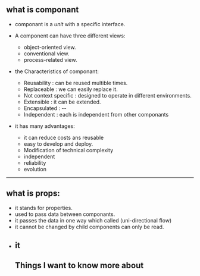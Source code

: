 ## what is componant

- componant is a *unit* with a specific interface.
- A component can have three different views:  
    - object-oriented view.
    -  conventional view.
    - process-related view. 
 
 - the Characteristics of componant: 
    - Reusability : can be reused multible times.
    - Replaceable : we can easily replace it.
    - Not context specific : designed to operate in different environments.
    - Extensible : it can be extended.
    - Encapsulated : --
    - Independent : each is independent from other componants

- it has many advantages: 
    - it can reduce costs ans reusable
    - easy to develop and deploy.
    - Modification of technical complexity
    - independent
    - reliability 
    - evolution 

---------------------
## what is props: 
- it stands for properties.
- used to pass data between componants.
- it passes the data in one way which called (uni-directional flow)
- it cannot be changed by child components can only be read. 
- it 
    ---------------------------
    ## Things I want to know more about

